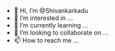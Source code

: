 - 👋 Hi, I’m @Shivankarkadu
- 👀 I’m interested in ...
- 🌱 I’m currently learning ...
- 💞️ I’m looking to collaborate on ...
- 📫 How to reach me ...

<!---
Shivankarkadu/Shivankarkadu is a ✨ special ✨ repository because its `README.md` (this file) appears on your GitHub profile.
You can click the Preview link to take a look at your changes.
--->
